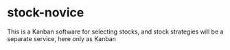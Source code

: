 # stock-novice
This is a Kanban software for selecting stocks, and stock strategies will be a separate service, here only as Kanban
